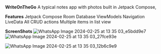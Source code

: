**WriteOnTheGo**
A typical notes app with photos built in Jetpack Compose,

**Features**
Jetpack Compose
Room Database
ViewModels
Navigation
LiveData
All CRUD actions
Multiple items in list view

**ScreenShots**
![WhatsApp Image 2024-02-25 at 13 35 03_e5bdd9e7](https://github.com/abhijeetsharma016/WriteOnTheGo/assets/128720483/3ee38d97-dea3-4a55-aaed-1dbbaf69e3b4)       ![WhatsApp Image 2024-02-25 at 13 35 03_27fce93e](https://github.com/abhijeetsharma016/WriteOnTheGo/assets/128720483/0dd20200-ea1d-4377-a967-d7f88edd0d84)

![WhatsApp Image 2024-02-25 at 13 35 03_12b6c9e9](https://github.com/abhijeetsharma016/WriteOnTheGo/assets/128720483/48926b95-59d3-4443-ba3a-bf7b0fab3317)

